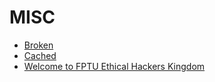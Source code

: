 # MISC
- [Broken](./Broken/README.md)
- [Cached](./Cached/README.md)
- [Welcome to FPTU Ethical Hackers Kingdom](./Welcome-to-FPTU-Ethical-Hackers-Kingdom/README.md)
